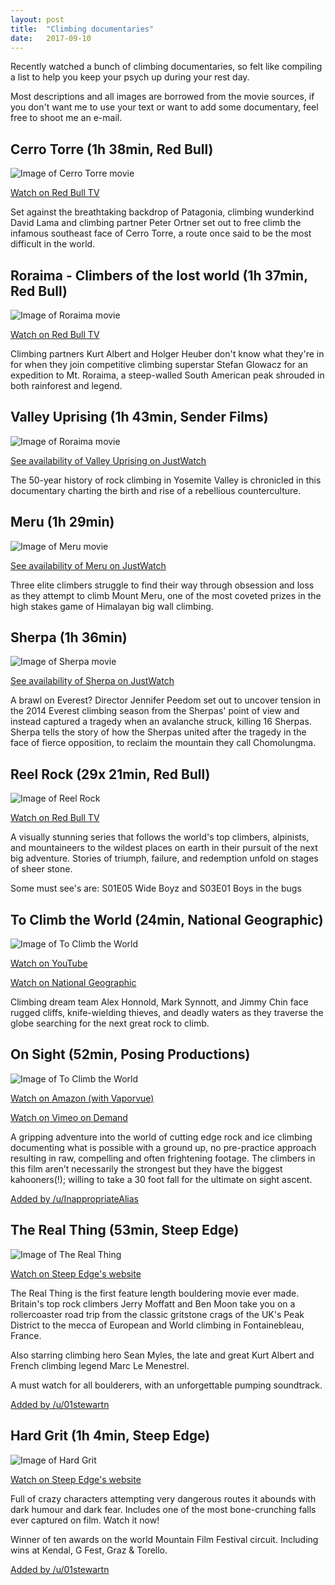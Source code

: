 ```yaml
---
layout: post
title:  "Climbing documentaries"
date:   2017-09-10
---
```


Recently watched a bunch of climbing documentaries, so felt like compiling a list to help you keep your psych up during your rest day.

Most descriptions and all images are borrowed from the movie sources, if you don't want me to use your text or want to add some documentary, feel free to shoot me an e-mail.

## Cerro Torre (1h 38min, Red Bull)

![Image of Cerro Torre movie](/img/climbing-movies-cerro-torre.jpg)

[Watch on Red Bull TV](https://www.redbull.tv/film/AP-1MA9VVNQW2111/cerro-torre)

Set against the breathtaking backdrop of Patagonia, climbing wunderkind David Lama and climbing partner Peter Ortner set out to free climb the infamous southeast face of Cerro Torre, a route once said to be the most difficult in the world.

## Roraima - Climbers of the lost world (1h 37min, Red Bull)

![Image of Roraima movie](/img/climbing-movies-roraima.jpg)

[Watch on Red Bull TV](https://www.redbull.tv/film/AP-1MA9W6U9W2111/roraima)

Climbing partners Kurt Albert and Holger Heuber don't know what they're in for when they join competitive climbing superstar Stefan Glowacz for an expedition to Mt. Roraima, a steep-walled South American peak shrouded in both rainforest and legend.

## Valley Uprising (1h 43min, Sender Films)

![Image of Roraima movie](/img/climbing-movies-valley-uprising.jpg)

[See availability of Valley Uprising on JustWatch](https://www.justwatch.com/us/movie/valley-uprising-yosemites-rock-climbing-revolution)

The 50-year history of rock climbing in Yosemite Valley is chronicled in this documentary charting the birth and rise of a rebellious counterculture. 

## Meru (1h 29min)

![Image of Meru movie](/img/climbing-movies-meru.jpg)

[See availability of Meru on JustWatch](https://www.justwatch.com/us/movie/meru)

Three elite climbers struggle to find their way through obsession and loss as they attempt to climb Mount Meru, one of the most coveted prizes in the high stakes game of Himalayan big wall climbing.

## Sherpa (1h 36min)

![Image of Sherpa movie](/img/climbing-movies-sherpa.jpg)

[See availability of Sherpa on JustWatch](https://www.justwatch.com/us/movie/sherpa)

A brawl on Everest? Director Jennifer Peedom set out to uncover tension in the 2014 Everest climbing season from the Sherpas' point of view and instead captured a tragedy when an avalanche struck, killing 16 Sherpas. Sherpa tells the story of how the Sherpas united after the tragedy in the face of fierce opposition, to reclaim the mountain they call Chomolungma.

## Reel Rock (29x 21min, Red Bull)

![Image of Reel Rock](/img/climbing-movies-reel-rock.jpg)

[Watch on Red Bull TV](https://www.redbull.tv/show/AP-1MD65N6X92111/reel-rock)

A visually stunning series that follows the world's top climbers, alpinists, and mountaineers to the wildest places on earth in their pursuit of the next big adventure. Stories of triumph, failure, and redemption unfold on stages of sheer stone.

Some must see's are: S01E05 Wide Boyz and S03E01 Boys in the bugs 

## To Climb the World (24min, National Geographic)

![Image of To Climb the World](/img/climbing-movies-to-climb-the-world.jpg)

[Watch on YouTube](https://www.youtube.com/watch?v=NFfTHoJ9khs)

[Watch on National Geographic](http://video.nationalgeographic.com/video/ng-live/chin-honnold-synnott-climbing-lecture-nglive)

Climbing dream team Alex Honnold, Mark Synnott, and Jimmy Chin face rugged cliffs, knife-wielding thieves, and deadly waters as they traverse the globe searching for the next great rock to climb.


## On Sight (52min, Posing Productions)

![Image of To Climb the World](/img/climbing-movies-on-sight.jpg)

[Watch on Amazon (with Vaporvue)](https://www.amazon.com/Sight-Posing-Productions/dp/B00DAF0CHS)

[Watch on Vimeo on Demand](https://vimeo.com/ondemand/onsight)

A gripping adventure into the world of cutting edge rock and ice climbing documenting what is possible with a ground up, no pre-practice approach resulting in raw, compelling and often frightening footage. The climbers in this film aren’t necessarily the strongest but they have the biggest kahooners(!); willing to take a 30 foot fall for the ultimate on sight ascent.

[Added by /u/InappropriateAlias](https://www.reddit.com/r/climbing/comments/6z9hf6/climbing_documentaries_list_to_keep_your_psych_up/dmtk62b/?st=j7f1x8y2&sh=0de6ab91)

## The Real Thing (53min, Steep Edge)

![Image of The Real Thing](/img/climbing-movies-the-real-thing.jpg)

[Watch on Steep Edge's website](https://steepedge.com/categories/bouldering-films-movies/the-real-thing.html)

The Real Thing is the first feature length bouldering movie ever made. Britain's top rock climbers Jerry Moffatt and Ben Moon take you on a rollercoaster road trip from the classic gritstone crags of the UK's Peak District to the mecca of European and World climbing in Fontainebleau, France.

Also starring climbing hero Sean Myles, the late and great Kurt Albert and French climbing legend Marc Le Menestrel.

A must watch for all boulderers, with an unforgettable pumping soundtrack.

[Added by /u/01stewartn](https://www.reddit.com/r/climbing/comments/6z9hf6/climbing_documentaries_list_to_keep_your_psych_up/dmtm7kr/?st=j7f3mwkr&sh=c101489c)

## Hard Grit (1h 4min, Steep Edge)

![Image of Hard Grit](/img/climbing-movies-hard-grit.jpg)

[Watch on Steep Edge's website](https://steepedge.com/categories/bouldering-films-movies/hard-grit.html)

Full of crazy characters attempting very dangerous routes it abounds with dark humour and dark fear. Includes one of the most bone-crunching falls ever captured on film. Watch it now!

Winner of ten awards on the world Mountain Film Festival circuit. Including wins at Kendal, G Fest, Graz & Torello.

[Added by /u/01stewartn](https://www.reddit.com/r/climbing/comments/6z9hf6/climbing_documentaries_list_to_keep_your_psych_up/dmtm7kr/?st=j7f3mwkr&sh=c101489c)
